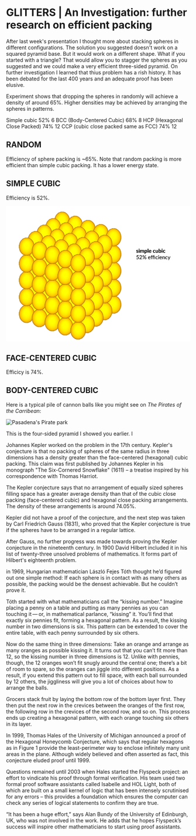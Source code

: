 # GLITTERS | An Investigation: further research on efficient packing

After last week's presentation I thought more about stacking spheres in different configurations. The solution you suggested doesn't work on a squared pyramid base. But it would work on a different shape. What if you started with a triangle? That would allow you to stagger the spheres as you suggested and we could make a very efficient three-sided pyramid. On further investigation I learned that thius problem has a rish history. It has been debated for the last 400 years and an adequate proof has been elusive. 

Experiment shows that dropping the spheres in randomly will achieve a density of around 65%. Higher densities may be achieved by arranging the spheres in patterns. 

Simple cubic	52%	6
BCC (Body-Centered Cubic)	68%	8
HCP (Hexagonal Close Packed)	74%	12
CCP (cubic close packed same as FCC)	74%	12

## RANDOM

Efficiency of sphere packing is ~65%. Note that random packing is more efficient than simple cubic packing. It has a lower energy state. 

## SIMPLE CUBIC

Efficiency is 52%.

![simple cubic](imgs/simplecubic.jpg)

## FACE-CENTERED CUBIC

Efficicy is 74%.

## BODY-CENTERED CUBIC

Here is a typical pile of cannon balls like you might see on *The Pirates of the Carribean*:

![Pasadena's Pirate park](https://www.evernote.com/l/ADMsZfTLkctKi7AR7Zc4P3qQCQ4heuILBYMB/image.png)

This is the four-sided pyramid I showed you earlier. I 

Johannes Kepler worked on the problem in the 17th century. Kepler's conjecture is that no packing of spheres of the same radius in three dimensions has a density greater than the face-centered (hexagonal) cubic packing. This claim was first published by Johannes Kepler in his monograph "The Six-Cornered Snowflake" (1611) – a treatise inspired by his correspondence with Thomas Harriot.

The Kepler conjecture says that no arrangement of equally sized spheres filling space has a greater average density than that of the cubic close packing (face-centered cubic) and hexagonal close packing arrangements. The density of these arrangements is around 74.05%.

Kepler did not have a proof of the conjecture, and the next step was taken by Carl Friedrich Gauss (1831), who proved that the Kepler conjecture is true if the spheres have to be arranged in a regular lattice. 

After Gauss, no further progress was made towards proving the Kepler conjecture in the nineteenth century. In 1900 David Hilbert included it in his list of twenty-three unsolved problems of mathematics. It forms part of Hilbert's eighteenth problem.

in 1969, Hungarian mathematician László Fejes Tóth thought he’d figured out one simple method: If each sphere is in contact with as many others as possible, the packing would be the densest achievable. But he couldn’t prove it.

Tóth started with what mathematicians call the “kissing number.” Imagine placing a penny on a table and putting as many pennies as you can touching it — or, in mathematical parlance, “kissing” it. You’ll find that exactly six pennies fit, forming a hexagonal pattern. As a result, the kissing number in two dimensions is six. This pattern can be extended to cover the entire table, with each penny surrounded by six others.

Now do the same thing in three dimensions: Take an orange and arrange as many oranges as possible kissing it. It turns out that you can’t fit more than 12, so the kissing number in three dimensions is 12. Unlike with pennies, though, the 12 oranges won’t fit snugly around the central one; there’s a bit of room to spare, so the oranges can jiggle into different positions. As a result, if you extend this pattern out to fill space, with each ball surrounded by 12 others, the jiggliness will give you a lot of choices about how to arrange the balls.

Grocers stack fruit by laying the bottom row of the bottom layer first. They then put the next row in the crevices between the oranges of the first row, the following row in the crevices of the second row, and so on. This process ends up creating a hexagonal pattern, with each orange touching six others in its layer. 

In 1999, Thomas Hales of the University of Michigan announced a proof of the Hexagonal Honeycomb Conjecture, which says that regular hexagons as in Figure 1 provide the least-perimeter way to enclose infinitely many unit areas in the plane. Although widely believed and often asserted as fact, this conjecture eluded proof until 1999. 

Questions remained until 2003 when Hales started the Flyspeck project: an effort to vindicate his proof through formal verification. His team used two formal proof software assistants called Isabelle and HOL Light, both of which are built on a small kernel of logic that has been intensely scrutinised for any errors – this provides a foundation which ensures the computer can check any series of logical statements to confirm they are true.

“It has been a huge effort,” says Alan Bundy of the University of Edinburgh, UK, who was not involved in the work. He adds that he hopes Flyspeck’s success will inspire other mathematicians to start using proof assistants. 